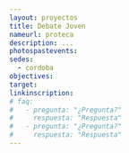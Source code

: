 ```yaml
---
layout: proyectos
title: Debate Joven
nameurl: proteca
description: ...
photospastevents: 
sedes:
  - cordoba
objectives: 
target: 
linkinscription: 
# faq:
#   - pregunta: "¿Pregunta?"
#     respuesta: "Respuesta"
#   - pregunta: "¿Pregunta?"
#     respuesta: "Respuesta"
---
```

